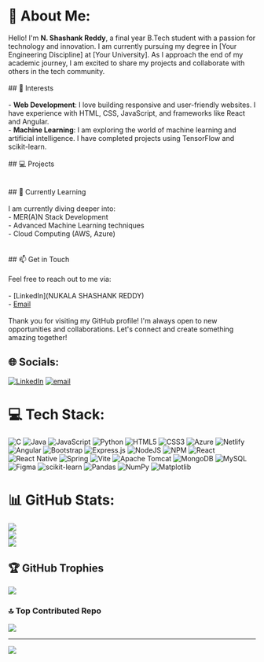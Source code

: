 # 💫 About Me:
Hello! I'm **N. Shashank Reddy**, a final year B.Tech student with a passion for technology and innovation. I am currently pursuing my degree in [Your Engineering Discipline] at [Your University]. As I approach the end of my academic journey, I am excited to share my projects and collaborate with others in the tech community.<br><br>## 🚀 Interests<br><br>- **Web Development**: I love building responsive and user-friendly websites. I have experience with HTML, CSS, JavaScript, and frameworks like React and Angular.<br>- **Machine Learning**: I am exploring the world of machine learning and artificial intelligence. I have completed projects using TensorFlow and scikit-learn.<br><br>## 💻 Projects<br><br><br>## 🌱 Currently Learning<br><br>I am currently diving deeper into:<br>- MER(A)N Stack Development<br>- Advanced Machine Learning techniques<br>- Cloud Computing (AWS, Azure)<br><br><br>## 📫 Get in Touch<br><br>Feel free to reach out to me via:<br><br>- [LinkedIn](NUKALA SHASHANK REDDY)<br>- [Email](shashanknany@gmail.com)<br><br>Thank you for visiting my GitHub profile! I'm always open to new opportunities and collaborations. Let's connect and create something amazing together!


## 🌐 Socials:
[![LinkedIn](https://img.shields.io/badge/LinkedIn-%230077B5.svg?logo=linkedin&logoColor=white)](https://linkedin.com/in/shashanknany) [![email](https://img.shields.io/badge/Email-D14836?logo=gmail&logoColor=white)](mailto:shashanknany@gmail.com) 

# 💻 Tech Stack:
![C](https://img.shields.io/badge/c-%2300599C.svg?style=for-the-badge&logo=c&logoColor=white) ![Java](https://img.shields.io/badge/java-%23ED8B00.svg?style=for-the-badge&logo=openjdk&logoColor=white) ![JavaScript](https://img.shields.io/badge/javascript-%23323330.svg?style=for-the-badge&logo=javascript&logoColor=%23F7DF1E) ![Python](https://img.shields.io/badge/python-3670A0?style=for-the-badge&logo=python&logoColor=ffdd54) ![HTML5](https://img.shields.io/badge/html5-%23E34F26.svg?style=for-the-badge&logo=html5&logoColor=white) ![CSS3](https://img.shields.io/badge/css3-%231572B6.svg?style=for-the-badge&logo=css3&logoColor=white) ![Azure](https://img.shields.io/badge/azure-%230072C6.svg?style=for-the-badge&logo=microsoftazure&logoColor=white) ![Netlify](https://img.shields.io/badge/netlify-%23000000.svg?style=for-the-badge&logo=netlify&logoColor=#00C7B7) ![Angular](https://img.shields.io/badge/angular-%23DD0031.svg?style=for-the-badge&logo=angular&logoColor=white) ![Bootstrap](https://img.shields.io/badge/bootstrap-%238511FA.svg?style=for-the-badge&logo=bootstrap&logoColor=white) ![Express.js](https://img.shields.io/badge/express.js-%23404d59.svg?style=for-the-badge&logo=express&logoColor=%2361DAFB) ![NodeJS](https://img.shields.io/badge/node.js-6DA55F?style=for-the-badge&logo=node.js&logoColor=white) ![NPM](https://img.shields.io/badge/NPM-%23CB3837.svg?style=for-the-badge&logo=npm&logoColor=white) ![React](https://img.shields.io/badge/react-%2320232a.svg?style=for-the-badge&logo=react&logoColor=%2361DAFB) ![React Native](https://img.shields.io/badge/react_native-%2320232a.svg?style=for-the-badge&logo=react&logoColor=%2361DAFB) ![Spring](https://img.shields.io/badge/spring-%236DB33F.svg?style=for-the-badge&logo=spring&logoColor=white) ![Vite](https://img.shields.io/badge/vite-%23646CFF.svg?style=for-the-badge&logo=vite&logoColor=white) ![Apache Tomcat](https://img.shields.io/badge/apache%20tomcat-%23F8DC75.svg?style=for-the-badge&logo=apache-tomcat&logoColor=black) ![MongoDB](https://img.shields.io/badge/MongoDB-%234ea94b.svg?style=for-the-badge&logo=mongodb&logoColor=white) ![MySQL](https://img.shields.io/badge/mysql-4479A1.svg?style=for-the-badge&logo=mysql&logoColor=white) ![Figma](https://img.shields.io/badge/figma-%23F24E1E.svg?style=for-the-badge&logo=figma&logoColor=white) ![scikit-learn](https://img.shields.io/badge/scikit--learn-%23F7931E.svg?style=for-the-badge&logo=scikit-learn&logoColor=white) ![Pandas](https://img.shields.io/badge/pandas-%23150458.svg?style=for-the-badge&logo=pandas&logoColor=white) ![NumPy](https://img.shields.io/badge/numpy-%23013243.svg?style=for-the-badge&logo=numpy&logoColor=white) ![Matplotlib](https://img.shields.io/badge/Matplotlib-%23ffffff.svg?style=for-the-badge&logo=Matplotlib&logoColor=black)
# 📊 GitHub Stats:
![](https://github-readme-stats.vercel.app/api?username=Shashankreddy-Techie&theme=dark&hide_border=true&include_all_commits=true&count_private=true)<br/>
![](https://github-readme-streak-stats.herokuapp.com/?user=Shashankreddy-Techie&theme=dark&hide_border=true)<br/>
![](https://github-readme-stats.vercel.app/api/top-langs/?username=Shashankreddy-Techie&theme=dark&hide_border=true&include_all_commits=true&count_private=true&layout=compact)

## 🏆 GitHub Trophies
![](https://github-profile-trophy.vercel.app/?username=Shashankreddy-Techie&theme=radical&no-frame=false&no-bg=true&margin-w=4)

### 🔝 Top Contributed Repo
![](https://github-contributor-stats.vercel.app/api?username=Shashankreddy-Techie&limit=5&theme=dark&combine_all_yearly_contributions=true)

---
[![](https://visitcount.itsvg.in/api?id=Shashankreddy-Techie&icon=0&color=0)](https://visitcount.itsvg.in)

<!-- Proudly created with GPRM ( https://gprm.itsvg.in ) -->
